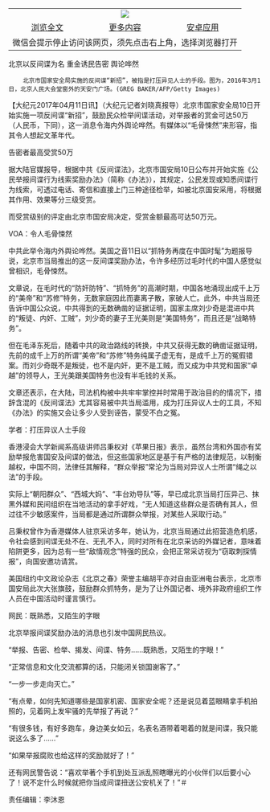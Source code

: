 

<table>
  <tr>
    <td align="center" colspan="3">
      <a href="https://github.com/ogate/ogate/blob/master/README.md"><img src="https://cloud.githubusercontent.com/assets/11880933/13434984/f430fae2-e012-11e5-814f-c2df1e82b247.jpg"/></a>
    </td>
  </tr>
  <tr>
    <td align="center">
      <a href="https://s3.ap-south-1.amazonaws.com/ogatem/oGate.htm?c817155&from=oNote">浏览全文</a>
    </td>
    <td align="center">
      <a href="https://s3.ap-south-1.amazonaws.com/ogatem/oGate.htm?from=oNote">更多内容</a>
    </td>
    <td align="center">
      <a href="https://raw.githubusercontent.com/ogate/up/master/ogate.apk">安卓应用</a>
    </td>
  </tr>
  <tr>
    <td align="center" colspan="3">
      微信会提示停止访问该网页，须先点击右上角，选择浏览器打开
    </td>
  </tr>
</table>    



北京以反间谍为名 重金诱民告密 舆论哗然






        北京市国家安全局实施的反间谍“新招”，被指是打压异见人士的手段。图为，2016年3月1日，北京人民大会堂窗外的天安门广场。(GREG BAKER/AFP/Getty Images)

【大纪元2017年04月11日讯】（大纪元记者刘晓真报导）北京市国家安全局10日开始实施一项反间谍“新招”，鼓励民众检举间谍活动，对举报者的赏金可达50万（人民币，下同），这一消息令海内外舆论哗然。有媒体以“毛骨悚然”来形容，指其令人想起文革年代。


告密者最高受赏50万


据大陆官媒报导，根据中共《反间谍法》，北京市国安局10日公布并开始实施《公民举报间谍行为线索奖励办法》（简称《办法》），其规定，公民发现或知悉间谍行为线索，可透过电话、寄信和直接上门三种途径检举，如被北京国安采用，将根据其作用、效果等分三级受赏。


而受赏级别的评定由北京市国安局决定，受赏金额最高可达50万元。


VOA：令人毛骨悚然


中共此举令海内外舆论哗然。美国之音11日以“抓特务再度在中国时髦”为题报导说，北京市当局推出的这一反间谍奖励办法，令许多经历过毛时代的中国人感觉似曾相识，毛骨悚然。


文章说，在毛时代的“防奸防特”、“抓特务”的高潮时期，中国各地涌现出成千上万的“美帝”和“苏修”特务，无数家庭因此而妻离子散，家破人亡。此外，中共当局还告诉中国公众说，中共得到的无数确凿的证据证明，国家主席刘少奇是混进中共的“叛徒、内奸、工贼”，刘少奇的妻子王光美则是“美国特务”，而且还是“战略特务”。


但在毛泽东死后，随着中共的政治路线的转换，中共又获得无数的确凿证据证明，先前的成千上万的所谓“美帝”和“苏修”特务纯属子虚无有，是成千上万的冤假错案。而刘少奇既不是叛徒，也不是内奸，更不是工贼，而又成为中共党和国家“卓越”的领导人，王光美跟美国特务也没有半毛钱的关系。


文章还表示，在大陆，司法机构被中共牢牢掌控并时常用于政治目的的情况下，措辞含混的《反间谍法》尤其容易被中共当局滥用，成为打压异议人士的工具，不知《办法》的实施又会让多少人受到诬告，蒙受不白之冤。


学者：打压异议人士手段


香港浸会大学新闻系高级讲师吕秉权对《苹果日报》表示，虽然台湾和外国亦有奖励举报危害国安及间谍的做法，但这些国家地区是基于有严格的法律规范，以制衡越权，中国不同，法律任其解释，“群众举报”常沦为当局对异议人士所谓“绳之以法”的手段。


实际上“朝阳群众”、“西城大妈”、“丰台劝导队”等，早已成北京当局打压异己、抹黑外媒和民间组织在当地活动的拿手好戏，“无人知道这些群众是否确有其人，但过往不少敏感案件，当局都是通过所谓群众举报，对某些人采取行动。”


吕秉权曾作为香港媒体人驻京采访多年，她认为，北京当局通过此招营造危机感，令社会感到间谍无处不在、无孔不入，同时对所有在北京采访的外媒记者，意味着陷阱更多，因为总有一些“敌情观念”特强的民众，会把正常采访视为“窃取刺探情报”，向国安邀功请赏。


美国纽约中文政论杂志《北京之春》荣誉主编胡平亦对自由亚洲电台表示，北京市国安局此次大张旗鼓，鼓励群众抓特务，是为了让外国记者、境外非政府组织工作人员在中国活动时谨言慎行。


网民：既熟悉，又陌生的字眼


北京举报间谍奖励办法的消息也引发中国网民热议。


“举报、告密、检举、揭发、间谍、特务……既熟悉，又陌生的字眼！”


“正常信息和文化交流都算的话，只能闭关锁国谢客了。”


“一步一步走向灭亡。”


“有点晕，如何先知道哪些是国家机密、国家安全呢？还是说见着蓝眼睛拿手机拍照的，见着网上发牢骚的先举报了再说？”


“有很多钱，有好多跑车，身边美女如云，名表名酒带着喝着的就是间谍，我只能说这么多了……”


“如果举报腐败也给这样的奖励就好了！”


还有网民警告说：“喜欢举著个手机到处互派乱照瞎曝光的小伙伴们以后要小心了！说不定什么时候就把你当成间谍扭送公安机关了！”＃


责任编辑：李沐恩



